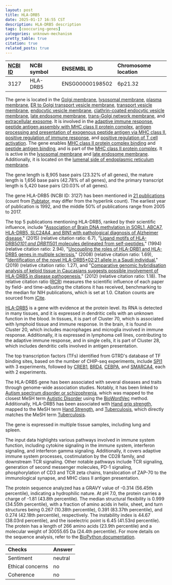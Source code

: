 ```yaml
---
layout: post
title: HLA-DRB5
date: 2025-01-17 16:55 CST
description: HLA-DRB5 description
tags: [cooccuring-genes]
categories: unknown-mechanism
pretty_table: true
citation: true
related_posts: true
---
```




| [NCBI ID](https://www.ncbi.nlm.nih.gov/gene/3127) | NCBI symbol | ENSEMBL ID | Chromosome location |
| :-------- | :------- | :-------- | :------- |
| 3127  | HLA-DRB5 | ENSG00000198502 | 6p21.32 |



The gene is located in the [Golgi membrane](https://amigo.geneontology.org/amigo/term/GO:0000139), [lysosomal membrane](https://amigo.geneontology.org/amigo/term/GO:0005765), [plasma membrane](https://amigo.geneontology.org/amigo/term/GO:0005886), [ER to Golgi transport vesicle membrane](https://amigo.geneontology.org/amigo/term/GO:0012507), [transport vesicle membrane](https://amigo.geneontology.org/amigo/term/GO:0030658), [endocytic vesicle membrane](https://amigo.geneontology.org/amigo/term/GO:0030666), [clathrin-coated endocytic vesicle membrane](https://amigo.geneontology.org/amigo/term/GO:0030669), [late endosome membrane](https://amigo.geneontology.org/amigo/term/GO:0031902), [trans-Golgi network membrane](https://amigo.geneontology.org/amigo/term/GO:0032588), and [extracellular exosome](https://amigo.geneontology.org/amigo/term/GO:0070062). It is involved in the [adaptive immune response](https://amigo.geneontology.org/amigo/term/GO:0002250), [peptide antigen assembly with MHC class II protein complex](https://amigo.geneontology.org/amigo/term/GO:0002503), [antigen processing and presentation of exogenous peptide antigen via MHC class II](https://amigo.geneontology.org/amigo/term/GO:0019886), [positive regulation of immune response](https://amigo.geneontology.org/amigo/term/GO:0050778), and [positive regulation of T cell activation](https://amigo.geneontology.org/amigo/term/GO:0050870). The gene enables [MHC class II protein complex binding](https://amigo.geneontology.org/amigo/term/GO:0023026) and [peptide antigen binding](https://amigo.geneontology.org/amigo/term/GO:0042605), and is part of the [MHC class II protein complex](https://amigo.geneontology.org/amigo/term/GO:0042613). It is active in the [lysosomal membrane](https://amigo.geneontology.org/amigo/term/GO:0005765) and [late endosome membrane](https://amigo.geneontology.org/amigo/term/GO:0031902). Additionally, it is located on the [lumenal side of endoplasmic reticulum membrane](https://amigo.geneontology.org/amigo/term/GO:0098553).


The gene length is 8,905 base pairs (23.32% of all genes), the mature length is 1,656 base pairs (42.78% of all genes), and the primary transcript length is 5,420 base pairs (20.03% of all genes).


The gene HLA-DRB5 (NCBI ID: 3127) has been mentioned in [21 publications](https://pubmed.ncbi.nlm.nih.gov/?term=%22HLA-DRB5%22) (count from [Pubtator](https://academic.oup.com/nar/article/47/W1/W587/5494727), may differ from the hyperlink count). The earliest year of publication is 1992, and the middle 50% of publications range from 2005 to 2017.


The top 5 publications mentioning HLA-DRB5, ranked by their scientific influence, include "[Association of Brain DNA methylation in SORL1, ABCA7, HLA-DRB5, SLC24A4, and BIN1 with pathological diagnosis of Alzheimer disease.](https://pubmed.ncbi.nlm.nih.gov/25365775)" (2015) (relative citation ratio: 6.7), "[Ligand motifs of HLA-DRB5*0101 and DRB1*1501 molecules delineated from self-peptides.](https://pubmed.ncbi.nlm.nih.gov/7519208)" (1994) (relative citation ratio: 2.94), "[Uncoupling the roles of HLA-DRB1 and HLA-DRB5 genes in multiple sclerosis.](https://pubmed.ncbi.nlm.nih.gov/18832704)" (2008) (relative citation ratio: 1.69), "[Identification of the novel HLA-DRB5*02:21 allele in a Saudi individual.](https://pubmed.ncbi.nlm.nih.gov/30821125)" (2019) (relative citation ratio: 1.27), and "[Comparative genomic hybridisation analysis of keloid tissue in Caucasians suggests possible involvement of HLA-DRB5 in disease pathogenesis.](https://pubmed.ncbi.nlm.nih.gov/22033527)" (2012) (relative citation ratio: 1.18). The relative citation ratio ([RCR](https://journals.plos.org/plosbiology/article?id=10.1371/journal.pbio.1002541)) measures the scientific influence of each paper by field- and time-adjusting the citations it has received, benchmarking to the median for NIH publications, which is set at 1.0. Citation counts are sourced from [iCite](https://icite.od.nih.gov).


[HLA-DRB5](https://www.proteinatlas.org/ENSG00000198502-HLA-DRB5) is a gene with evidence at the protein level. Its RNA is detected in many tissues, and it is expressed in dendritic cells with an unknown function in the blood. In tissues, it is part of Cluster 70, which is associated with lymphoid tissue and immune response. In the brain, it is found in Cluster 20, which includes macrophages and microglia involved in immune response. Additionally, it is expressed in lymphoma cell lines, contributing to the adaptive immune response, and in single cells, it is part of Cluster 28, which includes dendritic cells involved in antigen presentation.


The top transcription factors (TFs) identified from GTRD's database of TF binding sites, based on the number of CHIP-seq experiments, include [SPI1](https://www.ncbi.nlm.nih.gov/gene/6688) with 3 experiments, followed by [CREB1](https://www.ncbi.nlm.nih.gov/gene/1385), [BRD4](https://www.ncbi.nlm.nih.gov/gene/23476), [CEBPA](https://www.ncbi.nlm.nih.gov/gene/1050), and [SMARCA4](https://www.ncbi.nlm.nih.gov/gene/6597), each with 2 experiments.




The HLA-DRB5 gene has been associated with several diseases and traits through genome-wide association studies. Notably, it has been linked to [Autism spectrum disorder or schizophrenia](https://pubmed.ncbi.nlm.nih.gov/28540026), which was mapped to the closest MeSH term [Autistic Disorder](https://meshb.nlm.nih.gov/record/ui?ui=D001321) using the [BioWordVec](https://www.nature.com/articles/s41597-019-0055-0) method. Additionally, HLA-DRB5 has been associated with [Hand grip strength](https://pubmed.ncbi.nlm.nih.gov/29691431), mapped to the MeSH term [Hand Strength](https://meshb.nlm.nih.gov/record/ui?ui=D018737), and [Tuberculosis](https://pubmed.ncbi.nlm.nih.gov/29036319), which directly matches the MeSH term [Tuberculosis](https://meshb.nlm.nih.gov/record/ui?ui=D014376).


The gene is expressed in multiple tissue samples, including lung and spleen.


The input data highlights various pathways involved in immune system function, including cytokine signaling in the immune system, interferon signaling, and interferon gamma signaling. Additionally, it covers adaptive immune system processes, costimulation by the CD28 family, and downstream TCR signaling. Other notable pathways include TCR signaling, generation of second messenger molecules, PD-1 signaling, phosphorylation of CD3 and TCR zeta chains, translocation of ZAP-70 to the immunological synapse, and MHC class II antigen presentation.



The protein sequence analyzed has a GRAVY value of -0.314 (56.45th percentile), indicating a hydrophilic nature. At pH 7.0, the protein carries a charge of -1.81 (43.8th percentile). The median structural flexibility is 0.999 (34.55th percentile), with a fraction of amino acids in helix, sheet, and turn structures being 0.267 (10.38th percentile), 0.391 (83.37th percentile), and 0.274 (42.18th percentile), respectively. The instability index is 44.67 (38.03rd percentile), and the isoelectric point is 6.45 (41.53rd percentile). The protein has a length of 266 amino acids (23.9th percentile) and a molecular weight of 30055.65 Da (24.4th percentile). For more details on the sequence analysis, refer to the [BioPython documentation](https://biopython.org/docs/1.75/api/Bio.SeqUtils.ProtParam.html).





| Checks    | Answer |
| :-------- | :------- |
| Sentiment  | neutral   |
| Ethical concerns | no     |
| Coherence    | no    |